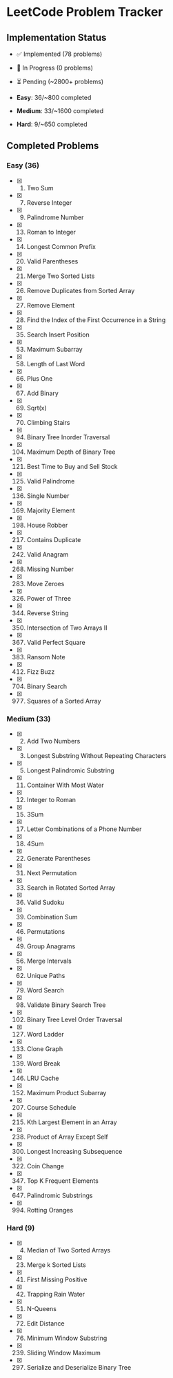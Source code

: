 # LeetCode Problem Tracker

## Implementation Status
- ✅ Implemented (78 problems)
- 🚧 In Progress (0 problems)
- ⏳ Pending (~2800+ problems)

- **Easy**: 36/~800 completed
- **Medium**: 33/~1600 completed
- **Hard**: 9/~650 completed

## Completed Problems

### Easy (36)
- [x] 1. Two Sum
- [x] 7. Reverse Integer
- [x] 9. Palindrome Number
- [x] 13. Roman to Integer
- [x] 14. Longest Common Prefix
- [x] 20. Valid Parentheses
- [x] 21. Merge Two Sorted Lists
- [x] 26. Remove Duplicates from Sorted Array
- [x] 27. Remove Element
- [x] 28. Find the Index of the First Occurrence in a String
- [x] 35. Search Insert Position
- [x] 53. Maximum Subarray
- [x] 58. Length of Last Word
- [x] 66. Plus One
- [x] 67. Add Binary
- [x] 69. Sqrt(x)
- [x] 70. Climbing Stairs
- [x] 94. Binary Tree Inorder Traversal
- [x] 104. Maximum Depth of Binary Tree
- [x] 121. Best Time to Buy and Sell Stock
- [x] 125. Valid Palindrome
- [x] 136. Single Number
- [x] 169. Majority Element
- [x] 198. House Robber
- [x] 217. Contains Duplicate
- [x] 242. Valid Anagram
- [x] 268. Missing Number
- [x] 283. Move Zeroes
- [x] 326. Power of Three
- [x] 344. Reverse String
- [x] 350. Intersection of Two Arrays II
- [x] 367. Valid Perfect Square
- [x] 383. Ransom Note
- [x] 412. Fizz Buzz
- [x] 704. Binary Search
- [x] 977. Squares of a Sorted Array

### Medium (33)
- [x] 2. Add Two Numbers
- [x] 3. Longest Substring Without Repeating Characters
- [x] 5. Longest Palindromic Substring
- [x] 11. Container With Most Water
- [x] 12. Integer to Roman
- [x] 15. 3Sum
- [x] 17. Letter Combinations of a Phone Number
- [x] 18. 4Sum
- [x] 22. Generate Parentheses
- [x] 31. Next Permutation
- [x] 33. Search in Rotated Sorted Array
- [x] 36. Valid Sudoku
- [x] 39. Combination Sum
- [x] 46. Permutations
- [x] 49. Group Anagrams
- [x] 56. Merge Intervals
- [x] 62. Unique Paths
- [x] 79. Word Search
- [x] 98. Validate Binary Search Tree
- [x] 102. Binary Tree Level Order Traversal
- [x] 127. Word Ladder
- [x] 133. Clone Graph
- [x] 139. Word Break
- [x] 146. LRU Cache
- [x] 152. Maximum Product Subarray
- [x] 207. Course Schedule
- [x] 215. Kth Largest Element in an Array
- [x] 238. Product of Array Except Self
- [x] 300. Longest Increasing Subsequence
- [x] 322. Coin Change
- [x] 347. Top K Frequent Elements
- [x] 647. Palindromic Substrings
- [x] 994. Rotting Oranges

### Hard (9)
- [x] 4. Median of Two Sorted Arrays
- [x] 23. Merge k Sorted Lists
- [x] 41. First Missing Positive
- [x] 42. Trapping Rain Water
- [x] 51. N-Queens
- [x] 72. Edit Distance
- [x] 76. Minimum Window Substring
- [x] 239. Sliding Window Maximum
- [x] 297. Serialize and Deserialize Binary Tree

